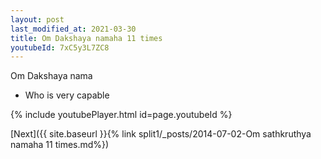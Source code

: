```yaml
---
layout: post
last_modified_at: 2021-03-30
title: Om Dakshaya namaha 11 times
youtubeId: 7xC5y3L7ZC8
---
```

 
 
Om Dakshaya nama 
 
 -  Who is very capable 
 
  
 
  
 
 
 
 
 
 


{% include youtubePlayer.html id=page.youtubeId %}
 
[Next]({{ site.baseurl }}{% link  split1/_posts/2014-07-02-Om sathkruthya namaha 11 times.md%})
 
